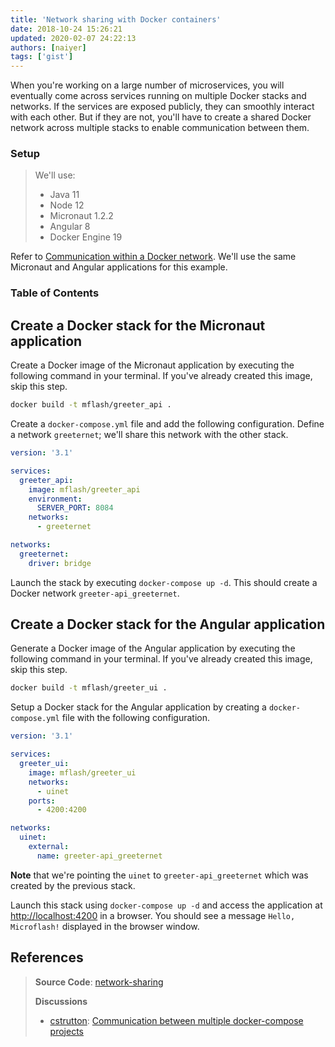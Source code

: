```yaml
---
title: 'Network sharing with Docker containers'
date: 2018-10-24 15:26:21
updated: 2020-02-07 24:22:13
authors: [naiyer]
tags: ['gist']
---
```


When you're working on a large number of microservices, you will eventually come across services running on multiple Docker stacks and networks. If the services are exposed publicly, they can smoothly interact with each other. But if they are not, you'll have to create a shared Docker network across multiple stacks to enable communication between them. 

### Setup

> We'll use:
> - Java 11
> - Node 12
> - Micronaut 1.2.2
> - Angular 8
> - Docker Engine 19

Refer to [Communication within a Docker network](/blog/2018/08/05/communication-within-a-docker-network). We'll use the same Micronaut and Angular applications for this example.

### Table of Contents

## Create a Docker stack for the Micronaut application

Create a Docker image of the Micronaut application by executing the following command in your terminal. If you've already created this image, skip this step.

```bash
docker build -t mflash/greeter_api .
```

Create a `docker-compose.yml` file and add the following configuration. Define a network `greeternet`; we'll share this network with the other stack.

```yaml
version: '3.1'

services:
  greeter_api:
    image: mflash/greeter_api
    environment:
      SERVER_PORT: 8084
    networks:
      - greeternet

networks:
  greeternet:
    driver: bridge
```

Launch the stack by executing `docker-compose up -d`. This should create a Docker network `greeter-api_greeternet`.

## Create a Docker stack for the Angular application

Generate a Docker image of the Angular application by executing the following command in your terminal. If you've already created this image, skip this step.

```bash
docker build -t mflash/greeter_ui .
```

Setup a Docker stack for the Angular application by creating a `docker-compose.yml` file with the following configuration.

```yaml
version: '3.1'

services:
  greeter_ui:
    image: mflash/greeter_ui
    networks:
      - uinet
    ports:
      - 4200:4200

networks:
  uinet:
    external:
      name: greeter-api_greeternet
```

**Note** that we're pointing the `uinet` to `greeter-api_greeternet` which was created by the previous stack.

Launch this stack using `docker-compose up -d` and access the application at <http://localhost:4200> in a browser. You should see a message `Hello, Microflash!` displayed in the browser window.

## References

> **Source Code**: [network-sharing](https://gitlab.com/mflash/docker-guides/-/tree/master/network-sharing)
> 
> **Discussions**
> - [cstrutton](https://stackoverflow.com/users/1311325/cstrutton): [Communication between multiple docker-compose projects](https://stackoverflow.com/questions/38088279/communication-between-multiple-docker-compose-projects)
